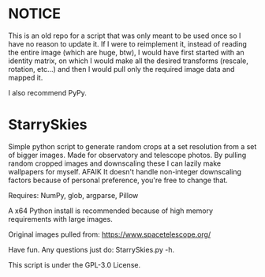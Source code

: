 # NOTICE
This is an old repo for a script that was only meant to be used once so I have no reason to update it.
If I were to reimplement it, instead of reading the entire image (which are huge, btw), I would have first started with an identity matrix, on which I would make all the desired transforms (rescale, rotation, etc...) and then I would pull only the required image data and mapped it.

I also recommend PyPy.

# StarrySkies

Simple python script to generate random crops at a set resolution from a set of bigger images. Made for observatory and telescope photos.
By pulling random cropped images and downscaling these I can lazily make wallpapers for myself. AFAIK It doesn't handle non-integer downscaling factors because of personal preference, you're free to change that.

Requires: NumPy, glob, argparse, Pillow

A x64 Python install is recommended because of high memory requirements with large images.

Original images pulled from: https://www.spacetelescope.org/

Have fun. Any questions just do: StarrySkies.py -h.

This script is under the GPL-3.0 License.
